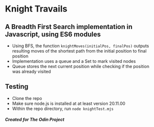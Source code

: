 # Knight Travails
## A Breadth First Search implementation in Javascript, using ES6 modules
- Using BFS, the function `knightMoves(initialPos, finalPos)` outputs resulting moves of the shortest path from the initial position to final position
- Implementation uses a queue and a Set to mark visited nodes
- Queue stores the next current position while checking if the position was already visited

## Testing
 - Clone the repo
 - Make sure node.js is installed at at least version 20.11.00
 - Within the repo directory, run `node knightTest.mjs`

##### Created for The Odin Project
